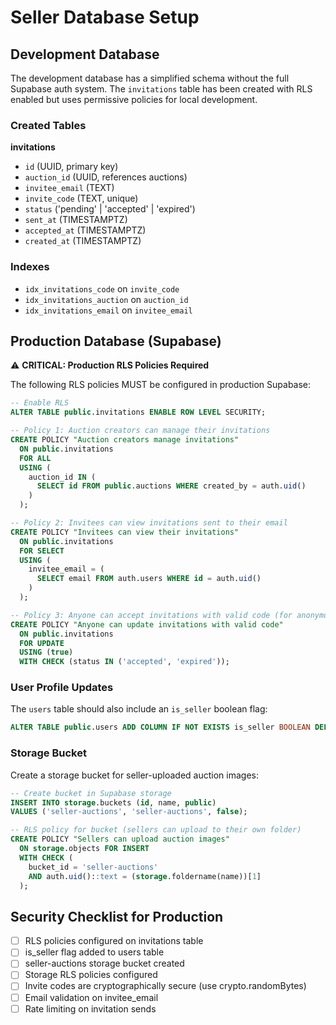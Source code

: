 # Seller Database Setup

## Development Database

The development database has a simplified schema without the full Supabase auth system. The `invitations` table has been created with RLS enabled but uses permissive policies for local development.

### Created Tables

**invitations**
- `id` (UUID, primary key)
- `auction_id` (UUID, references auctions)
- `invitee_email` (TEXT)
- `invite_code` (TEXT, unique)
- `status` ('pending' | 'accepted' | 'expired')
- `sent_at` (TIMESTAMPTZ)
- `accepted_at` (TIMESTAMPTZ)
- `created_at` (TIMESTAMPTZ)

### Indexes
- `idx_invitations_code` on `invite_code`
- `idx_invitations_auction` on `auction_id`
- `idx_invitations_email` on `invitee_email`

## Production Database (Supabase)

⚠️ **CRITICAL: Production RLS Policies Required**

The following RLS policies MUST be configured in production Supabase:

```sql
-- Enable RLS
ALTER TABLE public.invitations ENABLE ROW LEVEL SECURITY;

-- Policy 1: Auction creators can manage their invitations
CREATE POLICY "Auction creators manage invitations"
  ON public.invitations
  FOR ALL
  USING (
    auction_id IN (
      SELECT id FROM public.auctions WHERE created_by = auth.uid()
    )
  );

-- Policy 2: Invitees can view invitations sent to their email
CREATE POLICY "Invitees can view their invitations"
  ON public.invitations
  FOR SELECT
  USING (
    invitee_email = (
      SELECT email FROM auth.users WHERE id = auth.uid()
    )
  );

-- Policy 3: Anyone can accept invitations with valid code (for anonymous access)
CREATE POLICY "Anyone can update invitations with valid code"
  ON public.invitations
  FOR UPDATE
  USING (true)
  WITH CHECK (status IN ('accepted', 'expired'));
```

### User Profile Updates

The `users` table should also include an `is_seller` boolean flag:

```sql
ALTER TABLE public.users ADD COLUMN IF NOT EXISTS is_seller BOOLEAN DEFAULT FALSE;
```

### Storage Bucket

Create a storage bucket for seller-uploaded auction images:

```sql
-- Create bucket in Supabase storage
INSERT INTO storage.buckets (id, name, public)
VALUES ('seller-auctions', 'seller-auctions', false);

-- RLS policy for bucket (sellers can upload to their own folder)
CREATE POLICY "Sellers can upload auction images"
  ON storage.objects FOR INSERT
  WITH CHECK (
    bucket_id = 'seller-auctions' 
    AND auth.uid()::text = (storage.foldername(name))[1]
  );
```

## Security Checklist for Production

- [ ] RLS policies configured on invitations table
- [ ] is_seller flag added to users table  
- [ ] seller-auctions storage bucket created
- [ ] Storage RLS policies configured
- [ ] Invite codes are cryptographically secure (use crypto.randomBytes)
- [ ] Email validation on invitee_email
- [ ] Rate limiting on invitation sends
